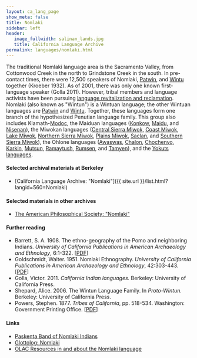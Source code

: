 ```yaml
---
layout: ca_lang_page
show_meta: false
title: Nomlaki
sidebar: left
header:
   image_fullwidth: salinan_lands.jpg
   title: California Language Archive
permalink: languages/nomlaki.html
---
```


The traditional Nomlaki language area is the Sacramento Valley, from Cottonwood Creek in the north to Grindstone Creek in the south. In pre-contact times, there were 12,500 speakers of Nomlaki, [Patwin](patwin.html), and [Wintu](wintu.html) together (Kroeber 1932). As of 2001, there was only one known first-language speaker (Golla 2011). However, tribal members and language activists have been pursuing [language revitalization and reclamation](https://news.berkeley.edu/2014/08/05/giving-the-breath-of-life-to-endangered-languages/). Nomlaki (also known as "Wintun") is a Wintuan language; the other Wintuan languages are [Patwin](patwin.html) and [Wintu](wintu.html). Together, these languages form one branch of the hypothesized Penutian language family. This group also includes Klamath-[Modoc](modoc.html), the Maiduan languages ([Konkow](konkow.html), [Maidu](maidu.html), and [Nisenan](nisenan.html)), the Miwokan languages ([Central Sierra Miwok](central-sierra-miwok.html), [Coast Miwok](coast-miwok.html), [Lake Miwok](lake-miwok.html), [Northern Sierra Miwok](northern-sierra-miwok.html), [Plains Miwok](plains-miwok.html), [Saclan](saclan.html), and [Southern Sierra Miwok](southern-sierra-miwok.html)), the Ohlone languages ([Awaswas](awaswas.html), [Chalon](chalon.html), [Chochenyo](chochenyo.html), [Karkin](karkin.html), [Mutsun](mutsun.html), [Ramaytush](ramaytush.html), [Rumsen](rumsen.html), and [Tamyen](tamyen.html)), and the [Yokuts languages](yokuts.html).

#### Selected archival materials at Berkeley

* [California Language Archive: "Nomlaki"]({{ site.url }}/list.html?langid=560=Nomlaki)

#### Selected materials in other archives

* [The American Philosophical Society: "Nomlaki"](https://indigenousguide.amphilsoc.org/search?f%5B0%5D=guide_language_content_title%3ANomlaki)

#### Further reading

* Barrett, S. A. 1908. The ethno-geography of the Pomo and neighboring Indians. *University of California Publications in American Archaeology and Ethnology*, 6:1-322.
[[PDF](http://digitalassets.lib.berkeley.edu/anthpubs/ucb/text/ucp006-003-004.pdf)]
* Goldschmidt, Walter. 1951. Nomlaki Ethnography. *University of California Publications in American Archaeology and Ethnology*, 42:303-443.
[[PDF](https://digitalassets.lib.berkeley.edu/anthpubs/ucb/text/ucp042-005.pdf)]
* Golla, Victor. 2011. *California Indian languages.* Berkeley: University of California Press.
* Shepard, Alice. 2006. The Wintun Language Family. In *Proto-Wintun.* Berkeley: University of California Press.
* Powers, Stephen. 1877. *Tribes of California*, pp. 518-534. Washington: Government Printing Office.
[[PDF](http://books.google.com/books/download/Tribes_of_California.pdf?id=j6YqAAAAMAAJ&amp;output=pdf&amp;sig=ACfU3U0_I9XlTZRrVXuNqeyc_CIPKlU5mQ&amp;source=gbs_v2_summary_r&amp;cad=0)]

#### Links

* [Paskenta Band of Nomlaki Indians](https://paskenta-nsn.gov/)
* [Glottolog: Nomlaki](https://glottolog.org/resource/languoid/id/noml1242)
* [OLAC Resources in and about the Nomlaki language](http://www.language-archives.org/language/nol)

